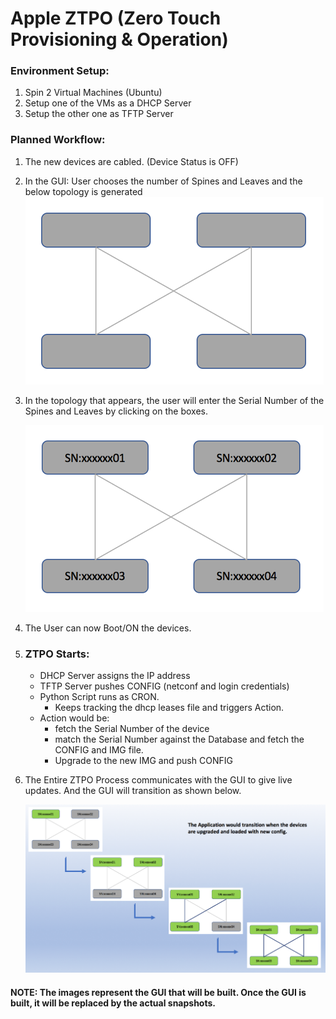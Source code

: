 # Apple ZTPO (Zero Touch Provisioning & Operation)

### Environment Setup:
1.	Spin 2 Virtual Machines (Ubuntu) 
2.	Setup one of the VMs as a DHCP Server
3.	Setup the other one as TFTP Server

### Planned Workflow:
1.	The new devices are cabled. (Device Status is OFF)
2.	In the GUI: User chooses the number of Spines and Leaves
	 and the below topology is generated
	![Alt text](/Apple_ZTPO/img/InitialTopology.jpg "Initial Topology") 

3.	In the topology that appears, the user will enter the Serial Number of the Spines and Leaves by clicking on the boxes.

	![Alt text](/Apple_ZTPO/img/SerialNumberAssigned.jpg "Serial Number Assigned")

4.	The User can now Boot/ON the devices.
5.	### ZTPO Starts:
	- DHCP Server assigns the IP address
	- TFTP Server pushes CONFIG (netconf and login credentials)
	- Python Script runs as CRON. 
	  - Keeps tracking the dhcp leases file and triggers Action.
	- Action would be:
	  - fetch the Serial Number of the device
	  - match the Serial Number against the Database and fetch the CONFIG and IMG file. 
	  - Upgrade to the new IMG and push CONFIG
6.	The Entire ZTPO Process communicates with the GUI to give live updates. And the GUI will transition as shown below.

	![Alt text](/Apple_ZTPO/img/GUILiveTransition.jpg "GUI Live Transition")
 
#### NOTE: The images represent the GUI that will be built. Once the GUI is built, it will be replaced by the actual snapshots.
